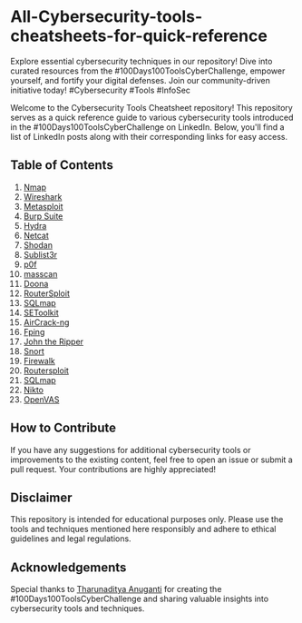 # All-Cybersecurity-tools-cheatsheets-for-quick-reference

Explore essential cybersecurity techniques in our repository! Dive into curated resources from the #100Days100ToolsCyberChallenge, empower yourself, and fortify your digital defenses. Join our community-driven initiative today! #Cybersecurity #Tools #InfoSec

Welcome to the Cybersecurity Tools Cheatsheet repository! This repository serves as a quick reference guide to various cybersecurity tools introduced in the #100Days100ToolsCyberChallenge on LinkedIn. Below, you'll find a list of LinkedIn posts along with their corresponding links for easy access.

## Table of Contents

1. [Nmap](https://www.linkedin.com/posts/tharunaditya-anuganti_100days100toolscyberchallenge-cybersecurity-activity-7160250808050089984-3k4Z?utm_source=share&utm_medium=member_desktop)
2. [Wireshark](https://www.linkedin.com/posts/tharunaditya-anuganti_100days100toolscyberchallenge-cybersecurity-activity-7160692749380272129-6sX2?utm_source=share&utm_medium=member_desktop)
3. [Metasploit](https://www.linkedin.com/posts/tharunaditya-anuganti_100days100toolscyberchallenge-cybersecurity-activity-7161008950023266304-gWxA?utm_source=share&utm_medium=member_desktop)
4. [Burp Suite](https://www.linkedin.com/posts/tharunaditya-anuganti_100days100toolscyberchallenge-cybersecurity-activity-7161411664938995712-_Tuf?utm_source=share&utm_medium=member_desktop)
5. [Hydra](https://www.linkedin.com/posts/tharunaditya-anuganti_100days100toolscyberchallenge-cybersecurity-activity-7161771478110199808-cNPb?utm_source=share&utm_medium=member_desktop)
6. [Netcat](https://www.linkedin.com/posts/tharunaditya-anuganti_100days100toolscyberchallenge-cybersecurity-activity-7162153208134533120-ctPK?utm_source=share&utm_medium=member_desktop)
7. [Shodan](https://www.linkedin.com/posts/tharunaditya-anuganti_100days100toolscyberchallenge-cybersecurity-activity-7162498009463812096-drAz?utm_source=share&utm_medium=member_desktop)
8. [Sublist3r](https://www.linkedin.com/posts/tharunaditya-anuganti_100days100toolscyberchallenge-cybersecurity-activity-7162796881473888258-3avK?utm_source=share&utm_medium=member_desktop)
9. [p0f](https://www.linkedin.com/posts/tharunaditya-anuganti_cybersecurity-tool-cheatsheet-activity-7163202268060749825-aNvZ?utm_source=share&utm_medium=member_desktop)
10. [masscan](https://www.linkedin.com/posts/tharunaditya-anuganti_100days100toolscyberchallenge-cybersecurity-activity-7163834600643915777-ZUw3?utm_source=share&utm_medium=member_desktop)
11. [Doona](https://www.linkedin.com/posts/tharunaditya-anuganti_wireless-attacks-activity-7164325917425618945-XL--?utm_source=share&utm_medium=member_desktop)
12. [RouterSploit](https://www.linkedin.com/posts/tharunaditya-anuganti_100days100toolscyberchallenge-theharvester-activity-7165310066747695105-Ryu9?utm_source=share&utm_medium=member_desktop)
13. [SQLmap](https://www.linkedin.com/posts/tharunaditya-anuganti_100days100toolscyberchallenge-firewalk-networksecurity-activity-7165764261858791425-BDDS?utm_source=share&utm_medium=member_desktop)
14. [SEToolkit](https://www.linkedin.com/posts/tharunaditya-anuganti_setoolkit-activity-7166111158507175937-Dxc9?utm_source=share&utm_medium=member_desktop)
15. [AirCrack-ng](https://www.linkedin.com/posts/tharunaditya-anuganti_100days100toolscyberchallenge-p0f-passiveosfingerprinting-activity-7166718980605374465-azJ3?utm_source=share&utm_medium=member_desktop)
16. [Fping](https://www.linkedin.com/posts/tharunaditya-anuganti_shodan-cheat-sheet-activity-7167148000606191616-xDUe?utm_source=share&utm_medium=member_desktop)
17. [John the Ripper](https://www.linkedin.com/posts/tharunaditya-anuganti_100days100toolscyberchallenge-sublist3r-subdomainenumeration-activity-7167562073428705281-Mc4J?utm_source=share&utm_medium=member_desktop)
18. [Snort](https://www.linkedin.com/posts/tharunaditya-anuganti_masscan-activity-7168253527083929600-LJlX?utm_source=share&utm_medium=member_desktop)
19. [Firewalk](https://www.linkedin.com/posts/tharunaditya-anuganti_doona-activity-7168666771166625793-vML_?utm_source=share&utm_medium=member_desktop)
20. [Routersploit](https://www.linkedin.com/posts/tharunaditya-anuganti_routersploit-activity-7168992579512987648--WI4?utm_source=share&utm_medium=member_desktop)
21. [SQLmap](https://www.linkedin.com/posts/tharunaditya-anuganti_100days100toolscyberchallenge-interested-activity-7169656269555818497-y18m?utm_source=share&utm_medium=member_desktop)
22. [Nikto](https://www.linkedin.com/posts/tharunaditya-anuganti_100days100toolscyberchallenge-nikto-websecurity-activity-7170120496540241921-bt7y?utm_source=share&utm_medium=member_desktop)
23. [OpenVAS](https://www.linkedin.com/posts/tharunaditya-anuganti_openvas-cheatsheet-by-tharunaditya-anuagnti-activity-7170858750763806720-516x?utm_source=share&utm_medium=member_desktop)
## How to Contribute

If you have any suggestions for additional cybersecurity tools or improvements to the existing content, feel free to open an issue or submit a pull request. Your contributions are highly appreciated!

## Disclaimer

This repository is intended for educational purposes only. Please use the tools and techniques mentioned here responsibly and adhere to ethical guidelines and legal regulations.

## Acknowledgements

Special thanks to [Tharunaditya Anuganti](https://www.linkedin.com/in/tharunaditya-anuganti/) for creating the #100Days100ToolsCyberChallenge and sharing valuable insights into cybersecurity tools and techniques.
